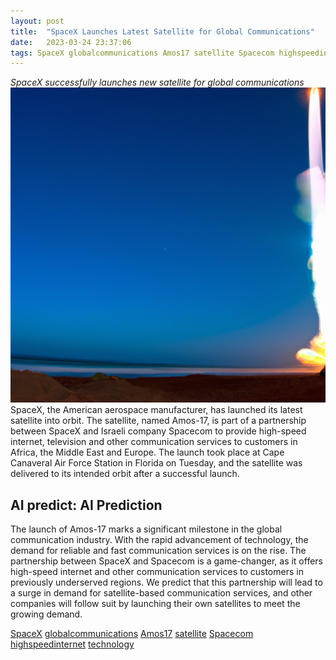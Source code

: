 ```yaml
---
layout: post
title:  "SpaceX Launches Latest Satellite for Global Communications"
date:   2023-03-24 23:37:06 
tags: SpaceX globalcommunications Amos17 satellite Spacecom highspeedinternet technology
---
```

*SpaceX successfully launches new satellite for global communications*
![Image](/assets/30b66cfa-bdfc-49e3-8039-3f15146cea9c.jpg) 
SpaceX, the American aerospace manufacturer, has launched its latest satellite into orbit. The satellite, named Amos-17, is part of a partnership between SpaceX and Israeli company Spacecom to provide high-speed internet, television and other communication services to customers in Africa, the Middle East and Europe. The launch took place at Cape Canaveral Air Force Station in Florida on Tuesday, and the satellite was delivered to its intended orbit after a successful launch.

## AI predict: AI Prediction
The launch of Amos-17 marks a significant milestone in the global communication industry. With the rapid advancement of technology, the demand for reliable and fast communication services is on the rise. The partnership between SpaceX and Spacecom is a game-changer, as it offers high-speed internet and other communication services to customers in previously underserved regions. We predict that this partnership will lead to a surge in demand for satellite-based communication services, and other companies will follow suit by launching their own satellites to meet the growing demand.

[SpaceX](/SpaceX) [globalcommunications](/globalcommunications) [Amos17](/Amos17) [satellite](/satellite) [Spacecom](/Spacecom) [highspeedinternet](/highspeedinternet) [technology](/technology)